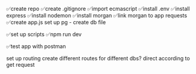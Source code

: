 ✅create repo
✅create .gitignore
✅import ecmascript
✅install .env
✅install express
✅install nodemon
✅install morgan
    ✅link morgan to app requests
✅create app.js
set up pg -
    create db file

✅set up scripts
    ✅npm run dev

✅test app with postman

set up routing
    create different routes for different dbs?
    direct according to get request

